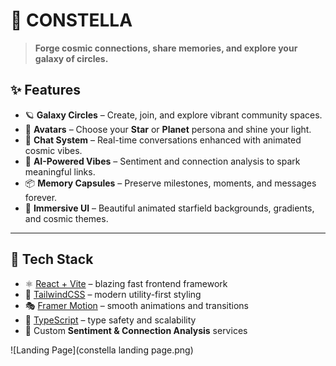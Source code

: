 
# 🌌 CONSTELLA  

> **Forge cosmic connections, share memories, and explore your galaxy of circles.**  

## ✨ Features

- 🪐 **Galaxy Circles** – Create, join, and explore vibrant community spaces.  
- 🌟 **Avatars** – Choose your **Star** or **Planet** persona and shine your light.  
- 💬 **Chat System** – Real-time conversations enhanced with animated cosmic vibes.  
- 🧠 **AI-Powered Vibes** – Sentiment and connection analysis to spark meaningful links.  
- 📦 **Memory Capsules** – Preserve milestones, moments, and messages forever.  
- 🎇 **Immersive UI** – Beautiful animated starfield backgrounds, gradients, and cosmic themes.  

---

## 🚀 Tech Stack

- ⚛️ [React + Vite](https://vitejs.dev/) – blazing fast frontend framework  
- 🎨 [TailwindCSS](https://tailwindcss.com/) – modern utility-first styling  
- 🎭 [Framer Motion](https://www.framer.com/motion/) – smooth animations and transitions  
- 🔮 [TypeScript](https://www.typescriptlang.org/) – type safety and scalability  
- 🤖 Custom **Sentiment & Connection Analysis** services  

![Landing Page](constella landing page.png)



